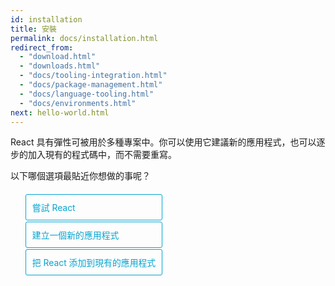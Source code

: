 ```yaml
---
id: installation
title: 安裝
permalink: docs/installation.html
redirect_from:
  - "download.html"
  - "downloads.html"
  - "docs/tooling-integration.html"
  - "docs/package-management.html"
  - "docs/language-tooling.html"
  - "docs/environments.html"
next: hello-world.html
---
```

<style>
  .tab-hidden {
    display: none;
  }
</style>

React 具有彈性可被用於多種專案中。你可以使用它建議新的應用程式，也可以逐步的加入現有的程式碼中，而不需要重寫。

<div class="toggler">
  <style>
    .toggler li {
       display: inline-block;
       position: relative;
       top: 1px;
       padding: 10px;
       margin: 0px 2px 0px 2px;
       border: 1px solid #05A5D1;
       border-bottom-color: transparent;
       border-radius: 3px 3px 0px 0px;
       color: #05A5D1;
       background-color: transparent;
       font-size: 0.99em;
       cursor: pointer;
    }
    .toggler li:first-child {
      margin-left: 0;
    }
    .toggler li:last-child {
      margin-right: 0;
    }
    .toggler ul {
      display: inline-block;
      list-style-type: none;
      margin: 0;
      border-bottom: 1px solid #05A5D1;
      cursor: default;
    }
    @media screen and (max-width: 960px) {
      .toggler li,
      .toggler li:first-child,
      .toggler li:last-child {
        display: block;
        border-bottom-color: #05A5D1;
        border-radius: 3px;
        margin: 2px 0px 2px 0px;
      }
      .toggler ul {
        border-bottom: 0;
      }
    }
    .display-target-fiddle .toggler .button-fiddle:focus,
    .display-target-newapp .toggler .button-newapp:focus,
    .display-target-existingapp .toggler .button-existingapp:focus {
      background-color: #046E8B;
      color: white;
    }
    .display-target-fiddle .toggler .button-fiddle,
    .display-target-newapp .toggler .button-newapp,
    .display-target-existingapp .toggler .button-existingapp {
      background-color: #05A5D1;
      color: white;
    }
    block {
      display: none;
    }
    .display-target-fiddle .fiddle,
    .display-target-newapp .newapp,
    .display-target-existingapp .existingapp {
      display: block;
    }
  </style>
  <script>
    document.querySelector('.toggler').parentElement.className += ' display-target-fiddle';
  </script>
  <span>以下哪個選項最貼近你想做的事呢？</span>
  <br />
  <br />
   <ul role="tablist" >
      <li id="fiddle" class="button-fiddle" aria-selected="false" role="tab" tabindex="0" aria-controls="fiddletab"
          onclick="display('target', 'fiddle')" onkeyup="keyToggle(event, 'fiddle', 'existingapp', 'newapp')">
        嘗試 React
      </li>
      <li id="newapp" class="button-newapp" aria-selected="false" role="tab" tabindex="-1" aria-controls="newapptab"
          onclick="display('target', 'newapp')" onkeyup="keyToggle(event, 'newapp', 'fiddle', 'existingapp')">
        建立一個新的應用程式
      </li>
      <li id="existingapp" class="button-existingapp" aria-selected="false" role="tab" tabindex="-1" aria-controls="existingapptab"
          onclick="display('target', 'existingapp')" onkeyup="keyToggle(event, 'existingapp', 'newapp', 'fiddle')">
        把 React 添加到現有的應用程式
      </li>
    </ul>
</div>

<block id="fiddletab" role="tabpanel" class="fiddle"/>

## 嘗試 React

如果你只是想嘗試一下 React，你可以使用 CodePen。首先從[這個 Hello World 範例程式碼](http://codepen.io/gaearon/pen/rrpgNB?editors=0010)開始。你不需要安裝任何東西，你可以只修改程式碼並看它如何運作的。

如果你比較喜歡使用你個人的編輯器，你也可以<a href="/react/downloads/single-file-example.html" download="hello.html">下載這個 HTML 檔案</a>來編輯，再用你的瀏覽器從本地的檔案系統打開它。它會執行一個緩慢的程式碼轉換，所以不要再生產環境中使用。

如果你想要在一整個應用程式中使用，有兩種主要的方式：建立 React 應用程式或添加 React 到現有應用程式。

<block id="newapptab" role="tabpanel" class="newapp" />

## 建立一個新的應用程式

[建立 React 應用程式](http://github.com/facebookincubator/create-react-app) 是開始建立新的 React 單頁應用程式的最好方法。它設置好了你的開發環境，所以你可以使用最新的 JavaScript 特性，提供一個好的開發體驗並為了生產環境優化你的應用程式。

```bash
npm install -g create-react-app
create-react-app my-app

cd my-app
npm start
```

建立 React 應用程式不會處理後端邏輯或資料庫。它只會建立一個前端建構通道，所以你可以使用它來串接任何你想要的後端。它可以使用像是 Babel 和 Webpack 的建構工具，也可以在沒有配置的，也可以在沒有配置之下運作。

當你準備要部署到生產環境時，執行 `npm run build` 將會在 `build` 目錄中建立一個優化好的應用程式。你可以從 [README](https://github.com/facebookincubator/create-react-app#create-react-app-) 和[使用者指南](https://github.com/facebookincubator/create-react-app/blob/master/packages/react-scripts/template/README.md#table-of-contents)暸解更多資訊。

<block id="existingapptab" role="tabpanel" class="existingapp" />

## 把 React 添加到現有的應用程式

你不需要為了使用 React 而重構你的應用程式。

我們建議先將 React 添加到應用程式中的一小部分，例如一個獨立的小插件，以便你查看是否運作正常。

雖然 React [可以使用](/react/docs/react-without-es6.html)在沒有任何建構通道的情況。但為了有更多的生產力，我們建議還是要設置它。現今的建構通道包括：

* **套件管理器**，例如 [Yarn](https://yarnpkg.com/) 或 [npm](https://www.npmjs.com/)。它能讓你使用龐大的第三方套件生態系統，並且能輕鬆的安裝或升級這些套件。
它可以让你使用庞大的第三方软件包生态系统，还能很方便的安装或升级。
* **包裝器**，例如 [webpack](https://webpack.js.org/) 或 [Browserify](http://browserify.org/)。它能讓你編寫模組化程式碼並且壓縮檔案來優化載入時間。
* **編譯器**，例如 [Babel](http://babeljs.io/)。它能讓你用含有最新特性的 JavaScript 程式碼運行在舊版的瀏覽器。

### 安裝 React

>**注意:**
>
>一旦安裝後，我們強烈建議設置[生產建構程序](/react/docs/optimizing-performance.html#use-the-production-build)以確保你在生產環境使用最新版的 React。

我們建議使用 [Yarn](https://yarnpkg.com/) 或 [npm](https://www.npmjs.com/) 來管理前端相依性。如果你還未使用過套件管理器，[Yarn 文件](https://yarnpkg.com/en/docs/getting-started) 會是一個不錯的開始。

使用 Yarn 安裝 React，執行:

```bash
yarn init
yarn add react react-dom
```

使用 npm 安裝 React，執行:

```bash
npm init
npm install --save react react-dom
```

Yarn 和 npm 都會從 [npm registry](http://npmjs.com/) 下載套件。

### 使用 ES6 和 JSX

我們建議使用 [Babel](http://babeljs.io/) 搭配 React，來讓你可以在你的 JavaScript 程式碼中使用 ES6 和 JSX。ES6 是一系列最新 JavaScript 特性，能讓開發變得更簡單，而 JSX 是與 React 搭配使用的 JavaScript 語言的擴展。

[Babel 設置說明](https://babeljs.io/docs/setup/) 說明如何在不同的建構環境中做設定。確認你已經安裝 [`babel-preset-react`](http://babeljs.io/docs/plugins/preset-react/#basic-setup-with-the-cli-) 和 [`babel-preset-es2015`](http://babeljs.io/docs/plugins/preset-es2015/#basic-setup-with-the-cli-) 並且在 [`.babelrc` configuration](http://babeljs.io/docs/usage/babelrc/) 中啟動它們，接下來你就準備好接下去了。

### 在 Hello Wrorld 中使用 ES6 的 JSX

我們建議使用包裝器如 [webpack](https://webpack.js.org/) 或 [Browserify](http://browserify.org/) 以便於編寫模組程式碼並將其壓縮成小套件，優化載入時間。

下面是最基本的 React 範例：

```js
import React from 'react';
import ReactDOM from 'react-dom';

ReactDOM.render(
  <h1>Hello, world!</h1>,
  document.getElementById('root')
);
```

这段代码会将其渲染入一个 ID 为 root 的 DOM 元素，所以在你的 HTML 文件中需要有 <div id="root"></div>。

类似以上，你可以在任何由其他 JavaScript UI 库编辑的现有应用中，将 React 渲染进一个 DOM 元素。
這段程式碼會在一個 id 為 `root` 的 DOM 元素中渲染，所以你需要在你的 HTML 檔案中有 `<div id="root"></div>`。

同樣地，你可以將 React 渲染到任何由其他 JavaScript UI library 寫成的現有應用程式中的一個 DOM 元素。

[暸解更多 React 集成現有程式碼的資訊](/react/docs/integrating-with-other-libraries.html#integrating-with-other-view-libraries)

### 開發和生產版本

預設情況下，React 含有很多有用的警告，這些警告在開發中非常有用。

**然而，這些將使開發版本的 React 體積更大且運行較慢，所以你應該在部署應用程式時使用生產版本。**

暸解[如何判斷你的網站是否使用合適的版 React 版本](/react/docs/optimizing-performance.html#use-the-production-build)，以及如何設置更有效率的生產建構程序：

* [使用 Create React App 建立應用程式](/react/docs/optimizing-performance.html#create-react-app)
* [使用單一檔案建立應用程式](/react/docs/optimizing-performance.html#single-file-builds)
* [使用 Brunch 建立應用程式](/react/docs/optimizing-performance.html#brunch)
* [使用 Browserify 建立應用程式](/react/docs/optimizing-performance.html#browserify)
* [使用 Rollup 建立應用程式](/react/docs/optimizing-performance.html#rollup)
* [使用 Webpack 建立應用程式](/react/docs/optimizing-performance.html#webpack)

### 使用 CDN

如果你不想使用 npm 来管理套件，`react` 和 `react-dom` npm 套件也提供發佈在 `dist` 目錄的單一檔案並託管在 CDN 上。

```html
<script src="https://unpkg.com/react@15/dist/react.js"></script>
<script src="https://unpkg.com/react-dom@15/dist/react-dom.js"></script>
```

以上版本僅適用於開發環境，不適合生產環境。壓縮和優化後的 React 生產環境版本如下：

```html
<script src="https://unpkg.com/react@15/dist/react.min.js"></script>
<script src="https://unpkg.com/react-dom@15/dist/react-dom.min.js"></script>
```

如果想要載入特定版本的 `react` 和 `react-dom`，用版本號替换 `15`。

如果你使用 Bower，可以透過 `react` 套件來使用 React。

<script>
/**
 * The code below is based on a snippet from React Native Getting Started page.
 */

// Convert <div>...<span><block /></span>...</div>
// Into <div>...<block />...</div>
var blocks = document.getElementsByTagName('block');
for (var i = 0; i < blocks.length; ++i) {
  var block = blocks[i];
  var span = blocks[i].parentNode;
  var container = span.parentNode;
  container.insertBefore(block, span);
  container.removeChild(span);
}
// Convert <div>...<block />content<block />...</div>
// Into <div>...<block>content</block><block />...</div>
blocks = document.getElementsByTagName('block');
for (var i = 0; i < blocks.length; ++i) {
  var block = blocks[i];
  while (block.nextSibling && block.nextSibling.tagName !== 'BLOCK') {
    block.appendChild(block.nextSibling);
  }
}

function setSelected(value){
  var tabs = document.querySelectorAll('li[role="tab"]');
  for (var i = 0; i < tabs.length; ++i) {
    var tab = tabs[i];
    if (tab.className === 'button-' + value) {
      tabs[i].setAttribute('aria-selected', 'true');
      tabs[i].setAttribute('tabindex', '0');
    } else {
      tabs[i].setAttribute('aria-selected', 'false');
      tabs[i].setAttribute('tabindex', '-1');
    }
  }
}

function keyToggle(e, value, prevTab, nextTab){
  if (e.keyCode === 37) {
    document.getElementById(prevTab).focus();
    display('target', prevTab);
  }
  if (e.keyCode === 39) {
    document.getElementById(nextTab).focus();
    display('target', nextTab);
  }
}

function display(type, value) {
  setSelected(value);
  var container = document.getElementsByTagName('block')[0].parentNode;
  container.className = 'display-' + type + '-' + value + ' ' +
    container.className.replace(RegExp('display-' + type + '-[a-z]+ ?'), '');
}

// If we are coming to the page with a hash in it (i.e. from a search, for example), try to get
// us as close as possible to the correct platform and dev os using the hashtag and block walk up.
var foundHash = false;
if (window.location.hash !== '' && window.location.hash !== 'content') { // content is default
  // Hash links are added a bit later so we wait for them.
  window.addEventListener('DOMContentLoaded', selectTabForHashLink);
}

function selectTabForHashLink() {
  var hashLinks = document.querySelectorAll('a.hash-link');
  for (var i = 0; i < hashLinks.length && !foundHash; ++i) {
    if (hashLinks[i].hash === window.location.hash) {
      var parent = hashLinks[i].parentElement;
      while (parent) {
        if (parent.tagName === 'BLOCK') {
          var target = null;
          if (parent.className.indexOf('fiddle') > -1) {
            target = 'fiddle';
          } else if (parent.className.indexOf('newapp') > -1) {
            target = 'newapp';
          } else if (parent.className.indexOf('existingapp') > -1) {
            target = 'existingapp';
          } else {
            break; // assume we don't have anything.
          }
          display('target', target);
          foundHash = true;
          break;
        }
        parent = parent.parentElement;
      }
    }
  }
}
</script>
